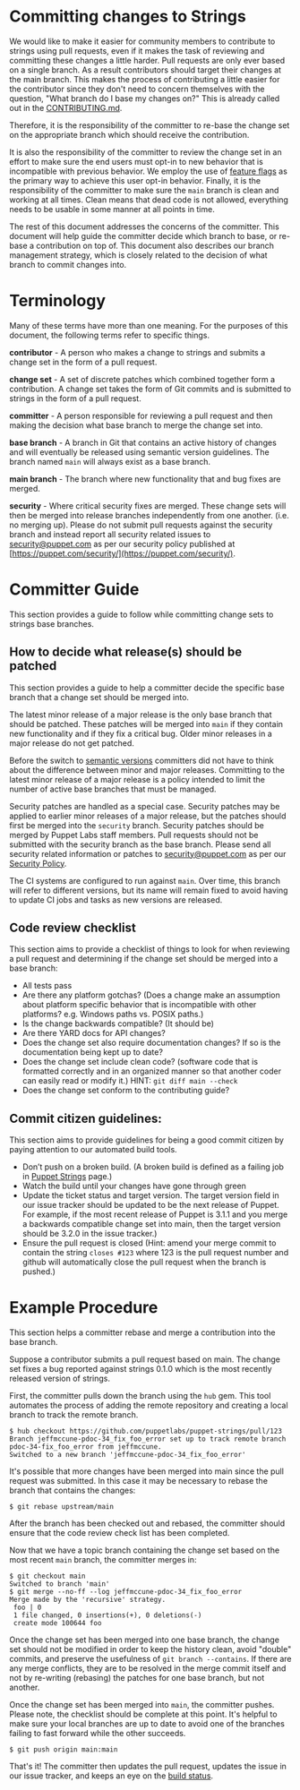 Committing changes to Strings
====

We would like to make it easier for community members to contribute to strings
using pull requests, even if it makes the task of reviewing and committing
these changes a little harder.  Pull requests are only ever based on a single
branch. As a result contributors should target their changes at the main branch.
This makes the process of contributing a little easier for the contributor since 
they don't need to concern themselves with the question, "What branch do I base my changes
on?"  This is already called out in the [CONTRIBUTING.md](http://goo.gl/XRH2J).

Therefore, it is the responsibility of the committer to re-base the change set
on the appropriate branch which should receive the contribution.

It is also the responsibility of the committer to review the change set in an
effort to make sure the end users must opt-in to new behavior that is
incompatible with previous behavior.  We employ the use of [feature
flags](http://stackoverflow.com/questions/7707383/what-is-a-feature-flag) as
the primary way to achieve this user opt-in behavior.  Finally, it is the
responsibility of the committer to make sure the `main` branch
is clean and working at all times.  Clean means that dead code is not
allowed, everything needs to be usable in some manner at all points in time.

The rest of this document addresses the concerns of the committer.  This
document will help guide the committer decide which branch to base, or re-base
a contribution on top of.  This document also describes our branch management
strategy, which is closely related to the decision of what branch to commit
changes into.

Terminology
====

Many of these terms have more than one meaning.  For the purposes of this
document, the following terms refer to specific things.

**contributor** - A person who makes a change to strings and submits a change
set in the form of a pull request.

**change set** - A set of discrete patches which combined together form a
contribution.  A change set takes the form of Git commits and is submitted to
strings in the form of a pull request.

**committer** - A person responsible for reviewing a pull request and then
making the decision what base branch to merge the change set into.

**base branch** - A branch in Git that contains an active history of changes
and will eventually be released using semantic version guidelines.  The branch
named `main` will always exist as a base branch.

**main branch** - The branch where new functionality that and bug fixes are
merged.

**security** - Where critical security fixes are merged.  These change sets
will then be merged into release branches independently from one another. (i.e.
no merging up).  Please do not submit pull requests against the security branch
and instead report all security related issues to security@puppet.com as
per our security policy published at
[https://puppet.com/security/](https://puppet.com/security/).

Committer Guide
====

This section provides a guide to follow while committing change sets to strings
base branches.

How to decide what release(s) should be patched
---

This section provides a guide to help a committer decide the specific base
branch that a change set should be merged into.

The latest minor release of a major release is the only base branch that should
be patched.  These patches will be merged into `main` if they contain new
functionality and  if they fix a critical bug.  Older minor releases in a major release 
do not get patched.

Before the switch to [semantic versions](http://semver.org/) committers did not
have to think about the difference between minor and major releases.
Committing to the latest minor release of a major release is a policy intended
to limit the number of active base branches that must be managed.

Security patches are handled as a special case.  Security patches may be
applied to earlier minor releases of a major release, but the patches should
first be merged into the `security` branch.  Security patches should be merged
by Puppet Labs staff members.  Pull requests should not be submitted with the
security branch as the base branch.  Please send all security related
information or patches to security@puppet.com as per our [Security
Policy](https://puppet.com/security/).

The CI systems are configured to run against `main`.  Over time, this branch 
will refer to different versions, but its name will remain fixed to avoid having 
to update CI jobs and tasks as new versions are released.

Code review checklist
---

This section aims to provide a checklist of things to look for when reviewing a
pull request and determining if the change set should be merged into a base
branch:

 * All tests pass
 * Are there any platform gotchas? (Does a change make an assumption about
   platform specific behavior that is incompatible with other platforms?  e.g.
   Windows paths vs. POSIX paths.)
 * Is the change backwards compatible? (It should be)
 * Are there YARD docs for API changes?
 * Does the change set also require documentation changes? If so is the
   documentation being kept up to date?
 * Does the change set include clean code?  (software code that is formatted
   correctly and in an organized manner so that another coder can easily read
   or modify it.)  HINT: `git diff main --check`
 * Does the change set conform to the contributing guide?

Commit citizen guidelines:
---

This section aims to provide guidelines for being a good commit citizen by
paying attention to our automated build tools.

 * Don’t push on a broken build.  (A broken build is defined as a failing job
   in [Puppet Strings](https://travis-ci.com/github/puppetlabs/puppet-strings)
   page.)
 * Watch the build until your changes have gone through green
 * Update the ticket status and target version.  The target version field in
   our issue tracker should be updated to be the next release of Puppet.  For
   example, if the most recent release of Puppet is 3.1.1 and you merge a
   backwards compatible change set into main, then the target version should
   be 3.2.0 in the issue tracker.)
 * Ensure the pull request is closed (Hint: amend your merge commit to contain
   the string `closes #123` where 123 is the pull request number and github
   will automatically close the pull request when the branch is pushed.)

Example Procedure
====

This section helps a committer rebase and merge a contribution into the base branch.

Suppose a contributor submits a pull request based on main.  The change set
fixes a bug reported against strings 0.1.0  which is the most recently released
version of strings.

First, the committer pulls down the branch using the `hub` gem.  This tool
automates the process of adding the remote repository and creating a local
branch to track the remote branch.

    $ hub checkout https://github.com/puppetlabs/puppet-strings/pull/123
    Branch jeffmccune-pdoc-34_fix_foo_error set up to track remote branch pdoc-34-fix_foo_error from jeffmccune.
    Switched to a new branch 'jeffmccune-pdoc-34_fix_foo_error'

It's possible that more changes have been merged into main since the pull
request was submitted. In this case it may be necessary to rebase the branch
that contains the changes:

    $ git rebase upstream/main

After the branch has been checked out and rebased, the committer should ensure that
the code review check list has been completed.

Now that we have a topic branch containing the change set based on the most recent 
`main` branch, the committer merges in:

    $ git checkout main
    Switched to branch 'main'
    $ git merge --no-ff --log jeffmccune-pdoc-34_fix_foo_error
    Merge made by the 'recursive' strategy.
     foo | 0
     1 file changed, 0 insertions(+), 0 deletions(-)
     create mode 100644 foo

Once the change set has been merged into one base branch, the change set should
not be modified in order to keep the history clean, avoid "double" commits, and
preserve the usefulness of `git branch --contains`.  If there are any merge
conflicts, they are to be resolved in the merge commit itself and not by
re-writing (rebasing) the patches for one base branch, but not another.

Once the change set has been merged into `main`, the committer pushes.
Please note, the checklist should be complete at this point. It's helpful to make
sure your local branches are up to date to avoid one of the branches failing to fast
forward while the other succeeds.

    $ git push origin main:main

That's it!  The committer then updates the pull request, updates the issue in
our issue tracker, and keeps an eye on the [build
status](http://jenkins.puppetlabs.com).

